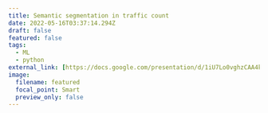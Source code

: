 ```yaml
---
title: Semantic segmentation in traffic count
date: 2022-05-16T03:37:14.294Z
draft: false
featured: false
tags:
  - ML
  - python
external_link: [https://docs.google.com/presentation/d/1iU7Lo0vghzCAA4kcoGuLcnq3qfjGMfZ4YJJ-nz4KhLA/edit?usp=sharing](https://docs.google.com/presentation/d/12e93zbj-d3OzM2NcWIq7smVvNGkpqd0SFotmS9E7_ys/edit?usp=sharing)
image:
  filename: featured
  focal_point: Smart
  preview_only: false
---
```

